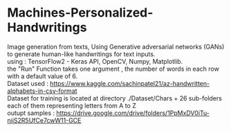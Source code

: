 # Machines-Personalized-Handwritings
Image generation from texts, Using Generative adversarial networks (GANs) to generate human-like handwritings for text inputs.\
using : TensorFlow2 - Keras API, OpenCV, Numpy, Matplotlib.\
the "Run" Function takes one argument , the number of words in each row with a default value of 6.\
Dataset used : https://www.kaggle.com/sachinpatel21/az-handwritten-alphabets-in-csv-format \
Dataset for training is located at directory ./Dataset/Chars + 26 sub-folders each of them representing letters from A to Z\
outupt samples : https://drive.google.com/drive/folders/1PpMxDV0iTu-niiS2R5UfCe7cwW11-GCE
